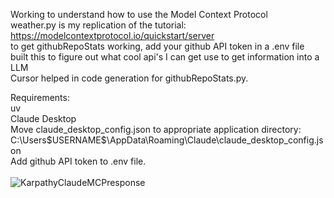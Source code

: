 Working to understand how to use the Model Context Protocol<br>
weather.py is my replication of the tutorial: https://modelcontextprotocol.io/quickstart/server<br>
to get githubRepoStats working, add your github API token in a .env file<br>
built this to figure out what cool api's I can get use to get information into a LLM<br>
Cursor helped in code generation for githubRepoStats.py.<br>

Requirements:<br>
uv<br>
Claude Desktop<br>
Move claude_desktop_config.json to appropriate application directory:<br>
C:\Users\$USERNAME$\AppData\Roaming\Claude\claude_desktop_config.json<br>
Add github API token to .env file.<br>
<br>
![KarpathyClaudeMCPresponse](https://github.com/user-attachments/assets/e42cc68f-8d5d-4150-826e-918b01d14bde)
